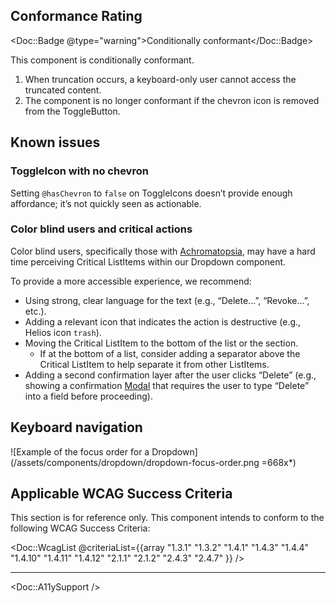 ## Conformance Rating

<Doc::Badge @type="warning">Conditionally conformant</Doc::Badge>

This component is conditionally conformant.

1. When truncation occurs, a keyboard-only user cannot access the truncated content.
2. The component is no longer conformant if the chevron icon is removed from the ToggleButton.

## Known issues

### ToggleIcon with no chevron

Setting `@hasChevron` to `false` on ToggleIcons doesn’t provide enough affordance; it’s not quickly seen as actionable.

### Color blind users and critical actions

Color blind users, specifically those with [Achromatopsia](https://en.wikipedia.org/wiki/Achromatopsia), may have a hard time perceiving Critical ListItems within our Dropdown component. 

To provide a more accessible experience, we recommend:

- Using strong, clear language for the text (e.g., “Delete...”, “Revoke...”, etc.).
- Adding a relevant icon that indicates the action is destructive (e.g., Helios icon `trash`).
- Moving the Critical ListItem to the bottom of the list or the section.
    - If at the bottom of a list, consider adding a separator above the Critical ListItem to help separate it from other ListItems.
- Adding a second confirmation layer after the user clicks “Delete” (e.g., showing a confirmation [Modal](/components/modal) that requires the user to type “Delete” into a field before proceeding).

## Keyboard navigation

![Example of the focus order for a Dropdown](/assets/components/dropdown/dropdown-focus-order.png =668x*)

## Applicable WCAG Success Criteria

This section is for reference only. This component intends to conform to the following WCAG Success Criteria:

<Doc::WcagList @criteriaList={{array "1.3.1" "1.3.2" "1.4.1" "1.4.3" "1.4.4" "1.4.10" "1.4.11" "1.4.12" "2.1.1" "2.1.2" "2.4.3" "2.4.7" }} />

---

<Doc::A11ySupport />
